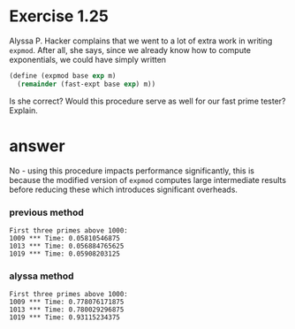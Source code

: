 # Exercise 1.25
Alyssa P. Hacker complains that we went to a lot of extra work in writing `expmod`. After all, she says, since we already know how to compute exponentials, we could have simply written

```scheme
(define (expmod base exp m)
  (remainder (fast-expt base exp) m))

```

Is she correct? Would this procedure serve as well for our fast prime tester? Explain.

# answer
No - using this procedure impacts performance significantly, this is because the modified version of `expmod` computes large intermediate results before reducing these which introduces significant overheads.

### previous method
```
First three primes above 1000:
1009 *** Time: 0.05810546875
1013 *** Time: 0.056884765625
1019 *** Time: 0.05908203125
```

### alyssa method
```
First three primes above 1000:
1009 *** Time: 0.778076171875
1013 *** Time: 0.780029296875
1019 *** Time: 0.93115234375
```